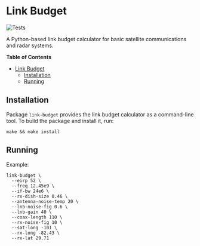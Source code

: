 # Link Budget

![Tests](https://github.com/igorauad/link_budget/workflows/Tests/badge.svg?branch=master)

A Python-based link budget calculator for basic satellite communications and
radar systems.

<!-- markdown-toc start - Don't edit this section. Run M-x markdown-toc-generate-toc again -->
**Table of Contents**

- [Link Budget](#link-budget)
    - [Installation](#installation)
    - [Running](#running)

<!-- markdown-toc end -->


## Installation

Package `link-budget` provides the link budget calculator as a command-line
tool. To build the package and install it, run:

```
make && make install
```

## Running

Example:

```
link-budget \
  --eirp 52 \
  --freq 12.45e9 \
  --if-bw 24e6 \
  --rx-dish-size 0.46 \
  --antenna-noise-temp 20 \
  --lnb-noise-fig 0.6 \
  --lnb-gain 40 \
  --coax-length 110 \
  --rx-noise-fig 10 \
  --sat-long -101 \
  --rx-long -82.43 \
  --rx-lat 29.71
```
